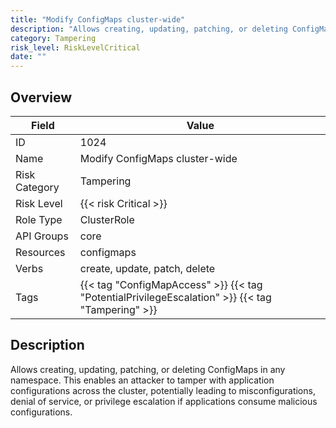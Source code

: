 ```yaml
---
title: "Modify ConfigMaps cluster-wide"
description: "Allows creating, updating, patching, or deleting ConfigMaps in any namespace. This enables an attacker to tamper with application configurations across the cluster, potentially leading to misconfigurations, denial of service, or privilege escalation if applications consume malicious configurations."
category: Tampering
risk_level: RiskLevelCritical
date: ""
---
```


## Overview

| Field         | Value                                                                                            |
| ------------- | ------------------------------------------------------------------------------------------------ |
| ID            | 1024                                                                                             |
| Name          | Modify ConfigMaps cluster-wide                                                                   |
| Risk Category | Tampering                                                                                        |
| Risk Level    | {{< risk Critical >}}                                                                            |
| Role Type     | ClusterRole                                                                                      |
| API Groups    | core                                                                                             |
| Resources     | configmaps                                                                                       |
| Verbs         | create, update, patch, delete                                                                    |
| Tags          | {{< tag "ConfigMapAccess" >}} {{< tag "PotentialPrivilegeEscalation" >}} {{< tag "Tampering" >}} |

## Description

Allows creating, updating, patching, or deleting ConfigMaps in any namespace. This enables an attacker to tamper with application configurations across the cluster, potentially leading to misconfigurations, denial of service, or privilege escalation if applications consume malicious configurations.
